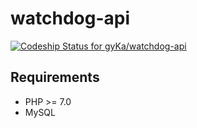 # watchdog-api

[ ![Codeship Status for gyKa/watchdog-api](https://app.codeship.com/projects/45014990-a7b9-0135-9bc7-32951e43afda/status?branch=master)](https://app.codeship.com/projects/255911)

## Requirements

* PHP >= 7.0
* MySQL
